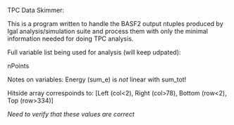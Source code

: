 TPC Data Skimmer:

This is a program written to handle the BASF2 output ntuples produced by Igal
analysis/simulation suite and process them with only the minimal information
needed for doing TPC analysis.

Full variable list being used for analysis (will keep udpated):

nPoints

Notes on variables:
Energy (sum_e) is *not* linear with sum_tot!

Hitside array correspoinds to:
[Left (col<2), Right (col>78), Bottom (row<2), Top (row>334)]

*Need to verify that these values are correct*
